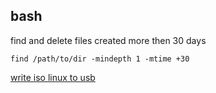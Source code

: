 ## bash

find and delete files created more then 30 days

    find /path/to/dir -mindepth 1 -mtime +30

[write iso linux to usb](write_iso_linux_to_usb.md)
